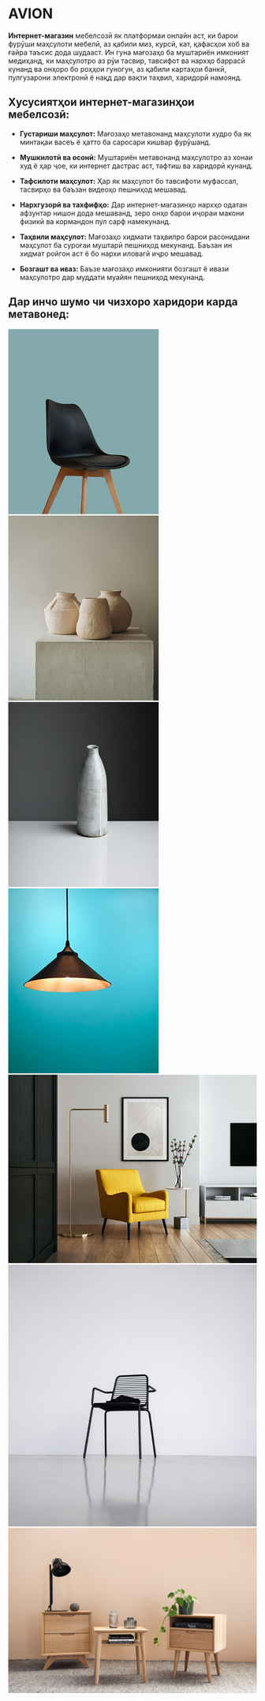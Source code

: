 # AVION

**Интернет-магазин** мебелсозӣ як платформаи онлайн аст, ки барои фурӯши маҳсулоти мебелӣ, аз қабили миз, курсӣ, кат, қафасҳои хоб ва ғайра таъсис дода шудааст. Ин гуна мағозаҳо ба муштариён имконият медиҳанд, ки маҳсулотро аз рӯи тасвир, тавсифот ва нархҳо баррасӣ кунанд ва онҳоро бо роҳҳои гуногун, аз қабили картаҳои банкӣ, пулгузарони электронӣ ё нақд дар вақти таҳвил, харидорӣ намоянд.

## Хусусиятҳои интернет-магазинҳои мебелсозӣ:

- **Густариши маҳсулот:** Мағозаҳо метавонанд маҳсулоти худро ба як минтақаи васеъ ё ҳатто ба саросари кишвар фурӯшанд.

- **Мушкилотӣ ва осонӣ:** Муштариён метавонанд маҳсулотро аз хонаи худ ё ҳар ҷое, ки интернет дастрас аст, тафтиш ва харидорӣ кунанд.

- **Тафсилоти маҳсулот:** Ҳар як маҳсулот бо тавсифоти муфассал, тасвирҳо ва баъзан видеоҳо пешниҳод мешавад.

- **Нархгузорӣ ва тахфифҳо:** Дар интернет-магазинҳо нархҳо одатан афзунтар нишон дода мешаванд, зеро онҳо барои иҷораи макони физикӣ ва кормандон пул сарф намекунанд.

- **Таҳвили маҳсулот:** Мағозаҳо хидмати таҳвилро барои расонидани маҳсулот ба суроғаи муштарӣ пешниҳод мекунанд. Баъзан ин хидмат ройгон аст ё бо нархи иловагӣ иҷро мешавад.

- **Бозгашт ва иваз:** Баъзе мағозаҳо имконияти бозгашт ё ивази маҳсулотро дар муддати муайян пешниҳод мекунанд.

## Дар инчо шумо чи чизхоро харидори карда метавонед:
![](./Parent%20(1).png) 
![](./Parent%20(2).png)
![](./Parent%20(3).png)
![](./Parent%20(4).png)
![](./Image%20Block.png)
![](./Image%20Left.png)
![](./fa9b27255272d76e665cce4314b4aedb.jpg)
